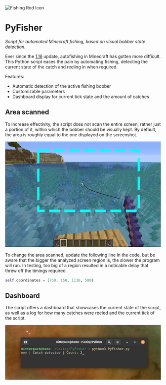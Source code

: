 <img src="https://static.wikia.nocookie.net/minecraft_gamepedia/images/7/7f/Fishing_Rod_JE2_BE2.png/revision/latest?cb=20200201063839" alt="Fishing Rod Icon" width="50" height="50">

# PyFisher
*Script for automated Minecraft fishing, based on visual bobber state detection.*

Ever since the [1.16](https://minecraft.fandom.com/wiki/Java_Edition_1.16) update, autofishing in Minecraft has gotten more difficult. 
This Python script eases the pain by automating fishing, detecting the current state of the catch and reeling in when required.

Features:
- Automatic detection of the active fishing bobber  
- Customizable parameters
- Dashboard display for current tick state and the amount of catches 
  
   
 ## Area scanned
 To increase effectivity, the script does not scan the entire screen, rather just a portion of it, within which the bobber should be visually kept. By default, the area is roughly equal to the one displayed on the screenshot. <br>
 
<img src="/screenshots/area.png" alt="Overlay" width=640 height=340>

To change the area scanned, update the following line in the code, but be aware that the bigger the analyzed screen region is, the slower the program will run. In testing, too big of a region resulted in a noticable delay that threw off the timings required.

```py
self.coordinates = (750, 150, 1110, 500)
```

## Dashboard

The script offers a dashboard that showcases the current state of the script, as well as a log for how many catches were reeled and the current tick of the script.

<img src="/screenshots/dashboard.png" alt="Overlay">



